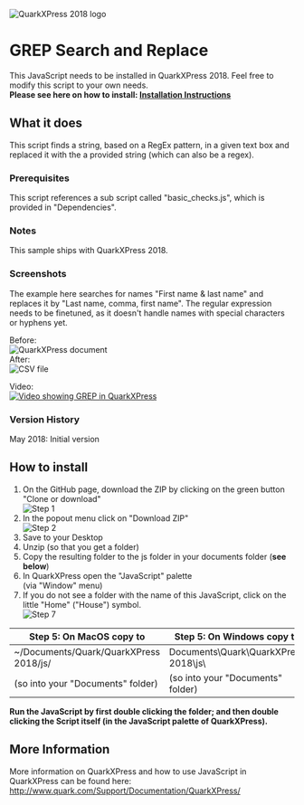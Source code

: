 ![QuarkXPress 2018 logo](http://www.quarkforums.com/resources/git/githeader.jpg)
# GREP Search and Replace
This JavaScript needs to be installed in QuarkXPress 2018. Feel free to modify this script to your own needs.  
**Please see here on how to install: [**Installation Instructions**](#howinstall)**
## What it does
This script finds a string, based on a RegEx pattern, in a given text box and replaced it with the a provided string (which can also be a regex).

### Prerequisites
This script references a sub script called "basic_checks.js", which is provided in "Dependencies".

### Notes
This sample ships with QuarkXPress 2018.  

### Screenshots
The example here searches for names "First name & last name" and replaces it by "Last name, comma, first name". The regular expression needs to be finetuned, as it doesn't handle names with special characters or hyphens yet.  

Before:  
![QuarkXPress document](http://www.quarkforums.com/resources/git/md_images/grep1.png)  
After:     
![CSV file](http://www.quarkforums.com/resources/git/md_images/grep2.png)  

Video:  
[![Video showing GREP in QuarkXPress](http://www.quarkforums.com/resources/git/md_images/grep_movie_preview.jpg)](http://www.youtube.com/watch?v=v8ywPZ8Ud_M)  

### Version History  
May 2018: Initial version  
## <a name="howinstall"></a>How to install
1. On the GitHub page, download the ZIP by clicking on the green button "Clone or download"  
![Step 1](http://www.quarkforums.com/resources/git/install_images/step1.png)
2. In the popout menu click on "Download ZIP"  
![Step 2](http://www.quarkforums.com/resources/git/install_images/step2.png)
3. Save to your Desktop
4. Unzip (so that you get a folder)
5. Copy the resulting folder to the js folder in your documents folder (**see below**)
6. In QuarkXPress open the "JavaScript" palette  
(via "Window" menu)
7. If you do not see a folder with the name of this JavaScript, click on the little "Home" ("House") symbol.  
![Step 7](http://www.quarkforums.com/resources/git/install_images/step7.png)

Step 5: On MacOS copy to|Step 5: On Windows copy to
---|---
~/Documents/Quark/QuarkXPress 2018/js/|Documents\Quark\QuarkXPress 2018\js\
(so into your "Documents" folder)|(so into your "Documents" folder)

**Run the JavaScript by first double clicking the folder; and then double clicking the Script itself (in the JavaScript palette of QuarkXPress).**

## More Information
More information on QuarkXPress and how to use JavaScript in QuarkXPress can be found here:  
<http://www.quark.com/Support/Documentation/QuarkXPress/>
